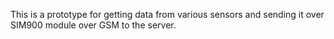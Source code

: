 
This is a prototype for getting data from various sensors and sending it over SIM900 module over GSM to the server.
